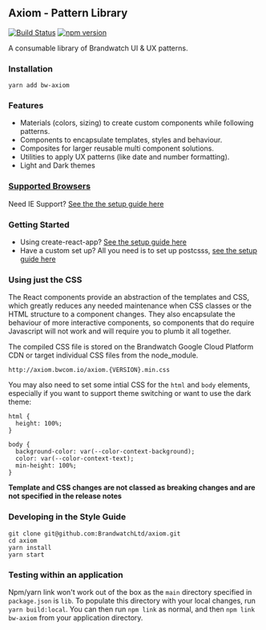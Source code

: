 ## Axiom - Pattern Library

[![Build Status](https://travis-ci.org/BrandwatchLtd/axiom.svg?branch=master)](https://travis-ci.org/BrandwatchLtd/axiom)
[![npm version](https://badge.fury.io/js/bw-axiom.svg)](https://badge.fury.io/js/bw-axiom)

A consumable library of Brandwatch UI & UX patterns.

### Installation

```
yarn add bw-axiom
```

### Features

* Materials (colors, sizing) to create custom components while following patterns.
* Components to encapsulate templates, styles and behaviour.
* Composites for larger reusable multi component solutions.
* Utilities to apply UX patterns (like date and number formatting).
* Light and Dark themes

### [Supported Browsers](./browsers.js)

Need IE Support? [See the the setup guide here]('./docs/internet-explorer.md')

### Getting Started

* Using create-react-app? [See the setup guide here](./docs/create-react-app.md)
* Have a custom set up? All you need is to set up postcsss, [see the setup guide here](./docs/postcss.md)

### Using just the CSS

The React components provide an abstraction of the templates and CSS, which greatly reduces any needed maintenance when CSS classes or the HTML structure to a component changes. They also encapsulate the behaviour of more interactive components, so components that do require Javascript will not work and will require you to plumb it all together.

The compiled CSS file is stored on the Brandwatch Google Cloud Platform CDN or target individual CSS files from the node_module.

```
http://axiom.bwcom.io/axiom.{VERSION}.min.css
```

You may also need to set some intial CSS for the `html` and `body` elements, especially if you want to support theme switching or want to use the dark theme:

```
html {
  height: 100%;
}

body {
  background-color: var(--color-context-background);
  color: var(--color-context-text);
  min-height: 100%;
}
```

**Template and CSS changes are not classed as breaking changes and are not specified in the release notes**

### Developing in the Style Guide

```
git clone git@github.com:BrandwatchLtd/axiom.git
cd axiom
yarn install
yarn start
```

### Testing within an application

Npm/yarn link won't work out of the box as the `main` directory specified in `package.json` is `lib`. To populate this directory with your local changes, run `yarn build:local`. You can then run `npm link` as normal, and then `npm link bw-axiom` from your application directory.
